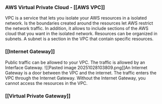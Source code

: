 ### AWS Virtual Private Cloud - [[AWS VPC]]

VPC is a service that lets you isolate your AWS resources in a isolated network.
Is the boundaries created around the resources let AWS restrict the network traffic.
In addition, it allows to include sections of the AWS cloud that you want in the isolated network.
Resources can be organized in subnets.
A subnet is a section in the VPC that contain specific resources.

### [[Internet Gateway]]

Public traffic can be allowed to your VPC.
The traffic is allowed by an Interface Gateway.
![[Pasted image 20251028103809.png]]An Internet Gateway is a door between the VPC and the internet.
The traffic enters the VPC through the Internet Gateway.
Without the Internet Gateway, you cannot access the resources in the VPC.

### [[Virtual Private Gateway]]